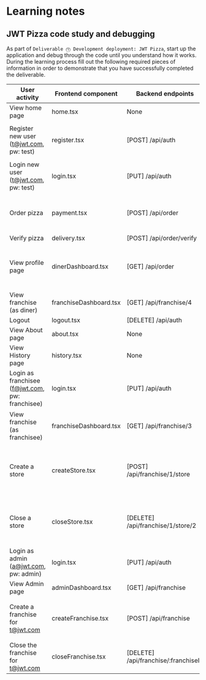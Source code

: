 # Learning notes

## JWT Pizza code study and debugging

As part of `Deliverable ⓵ Development deployment: JWT Pizza`, start up the application and debug through the code until you understand how it works. During the learning process fill out the following required pieces of information in order to demonstrate that you have successfully completed the deliverable.

| User activity                                       | Frontend component | Backend endpoints | Database SQL |
| --------------------------------------------------- | ------------------ | ----------------- | ------------ |
| View home page                                      |             home.tsx       |          None         |       None       |
| Register new user<br/>(t@jwt.com, pw: test)         |          register.tsx          |       [POST] /api/auth            |       'INSERT INTO user (name, email, password) VALUES (?, ?, ?)', 'INSERT INTO userRole (userId, role, objectId) VALUES (?, ?, ?)', `INSERT INTO auth (token, userId) VALUES (?, ?)`       |
| Login new user<br/>(t@jwt.com, pw: test)            |         login.tsx           |        [PUT] /api/auth           |      `SELECT * FROM user WHERE email=?`, `SELECT * FROM userRole WHERE userId=?`        |
| Order pizza                                         |         payment.tsx           |        [POST] /api/order           |       `INSERT INTO dinerOrder (dinerId, franchiseId, storeId, date) VALUES (?, ?, ?, now())`, `INSERT INTO orderItem (orderId, menuId, description, price) VALUES (?, ?, ?, ?)`       |
| Verify pizza                                        |          delivery.tsx          |        [POST] /api/order/verify           |       None       |
| View profile page                                   |         dinerDashboard.tsx           |        [GET] /api/order           |      `SELECT id, franchiseId, storeId, date FROM dinerOrder WHERE dinerId=? LIMIT ${offset},${config.db.listPerPage}`, `SELECT id, menuId, description, price FROM orderItem WHERE orderId=?`        |
| View franchise<br/>(as diner)                       |        franchiseDashboard.tsx            |        [GET] /api/franchise/4           |      `SELECT objectId FROM userRole WHERE role='franchisee' AND userId=?`,         |
| Logout                                              |        logout.tsx            |        [DELETE] /api/auth           |       `DELETE FROM auth WHERE token=?`       |
| View About page                                     |         about.tsx           |         None          |      None        |
| View History page                                   |         history.tsx           |         None          |      None        |
| Login as franchisee<br/>(f@jwt.com, pw: franchisee) |         login.tsx           |        [PUT] /api/auth           |      `SELECT * FROM user WHERE email=?`, `SELECT * FROM userRole WHERE userId=?`        |
| View franchise<br/>(as franchisee)                  |         franchiseDashboard.tsx           |         [GET] /api/franchise/3          |      `SELECT objectId FROM userRole WHERE role='franchisee' AND userId=?`,   `SELECT id, name FROM franchise WHERE id in (${franchiseIds.join(',')})`      |
| Create a store                                      |         createStore.tsx           |       [POST] /api/franchise/1/store            |       `SELECT userId FROM auth WHERE token=?`, `SELECT u.id, u.name, u.email FROM userRole AS ur JOIN user AS u ON u.id=ur.userId WHERE ur.objectId=? AND ur.role='franchisee'`, `INSERT INTO store (franchiseId, name) VALUES (?, ?)`      |
| Close a store                                       |         closeStore.tsx           |       [DELETE] /api/franchise/1/store/2            |      `SELECT userId FROM auth WHERE token=?`, `SELECT u.id, u.name, u.email FROM userRole AS ur JOIN user AS u ON u.id=ur.userId WHERE ur.objectId=? AND ur.role='franchisee'`, `DELETE FROM store WHERE franchiseId=? AND id=?`        |
| Login as admin<br/>(a@jwt.com, pw: admin)           |        login.tsx            |         [PUT] /api/auth          |      `SELECT * FROM user WHERE email=?`, `SELECT * FROM userRole WHERE userId=?`        |
| View Admin page                                     |        adminDashboard.tsx            |        [GET] /api/franchise           |      `SELECT id, name FROM franchise`,         |
| Create a franchise for t@jwt.com                    |        createFranchise.tsx            |          [POST] /api/franchise         |       `SELECT userId FROM auth WHERE token=?`, `SELECT id, name FROM user WHERE email=?`, `INSERT INTO franchise (name) VALUES (?)`, `INSERT INTO userRole (userId, role, objectId) VALUES (?, ?, ?)`        |
| Close the franchise for t@jwt.com                   |         closeFranchise.tsx           |        [DELETE] /api/franchise/:franchiseId           |     `DELETE FROM store WHERE franchiseId=?`, `DELETE FROM userRole WHERE objectId=?`, `DELETE FROM franchise WHERE id=?`         |
